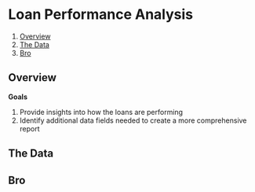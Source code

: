 # Loan Performance Analysis

1. [Overview](#overview)
2. [The Data](#the-data)
2. [Bro](#bro)

## Overview
**Goals**
1. Provide insights into how the loans are performing
2. Identify additional data fields needed to create a more comprehensive report

## The Data

## Bro

